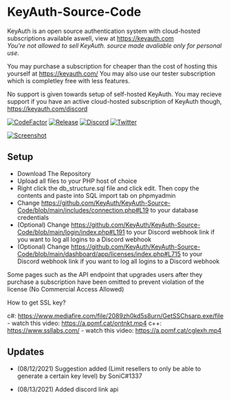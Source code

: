 # KeyAuth-Source-Code
KeyAuth is an open source authentication system with cloud-hosted subscriptions available aswell, view at https://keyauth.com
<br>
*You're not allowed to sell KeyAuth. source made avaliable only for personal use.*

You may purchase a subscription for cheaper than the cost of hosting this yourself at https://keyauth.com/
You may also use our tester subscription which is completley free with less features.

No support is given towards setup of self-hosted KeyAuth. You may recieve support if you have an active cloud-hosted subscription of KeyAuth though, https://keyauth.com/discord

[![CodeFactor](https://img.shields.io/codefactor/grade/github/KeyAuth/KeyAuth-Source-Code?label=CodeFactor&cacheSeconds=3600)](https://www.codefactor.io/repository/github/KeyAuth/KeyAuth-Source-Code)
[![Release](https://img.shields.io/github/v/release/KeyAuth/KeyAuth-Source-Code?label=Release&color=brightgreen&cacheSeconds=3600)](https://github.com/KeyAuth/KeyAuth-Source-Code/releases/latest)
[![Discord](https://img.shields.io/discord/824397012685291520?label=Discord&cacheSeconds=3600)](https://discord.gg/8CqcCTbEEh)
[![Twitter](https://img.shields.io/twitter/follow/KeyAuth?cacheSeconds=3600)](https://twitter.com/KeyAuth)

[![Screenshot](https://i.imgur.com/PceOYKw.png)](https://keyauth.com)

## Setup ##

- Download The Repository
- Upload all files to your PHP host of choice
- Right click the db_structure.sql file and click edit. Then copy the contents and paste into SQL import tab on phpmyadmin
- Change https://github.com/KeyAuth/KeyAuth-Source-Code/blob/main/includes/connection.php#L19 to your database credentials
- (Optional) Change https://github.com/KeyAuth/KeyAuth-Source-Code/blob/main/login/index.php#L191 to your Discord webhook link if you want to log all logins to a Discord webhook
- (Optional) Change https://github.com/KeyAuth/KeyAuth-Source-Code/blob/main/dashboard/app/licenses/index.php#L715 to your Discord webhook link if you want to log all logins to a Discord webhook

Some pages such as the API endpoint that upgrades users after they purchase a subscription have been omitted to prevent violation of the license (No Commercial Access Allowed)

How to get SSL key?

c#: https://www.mediafire.com/file/2089zh0kd5s8urn/GetSSChsarp.exe/file - watch this video: https://a.pomf.cat/ontnkt.mp4
c++: https://www.ssllabs.com/ - watch this video: https://a.pomf.cat/cglexh.mp4

## Updates ##

- (08/12/2021) Suggestion added (Limit resellers to only be able to generate a certain key level) by SoniC#1337

- (08/13/2021) Added discord link api
